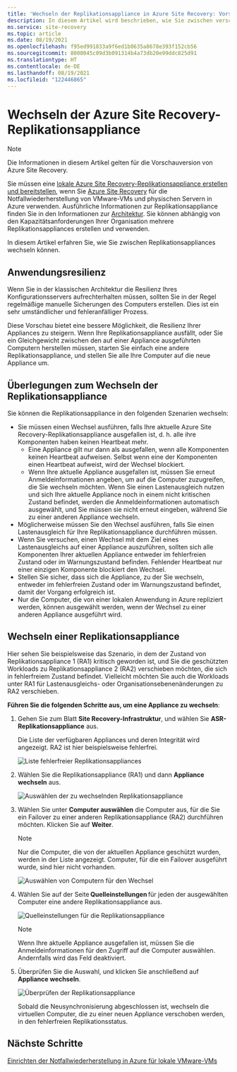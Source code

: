 ```yaml
---
title: 'Wechseln der Replikationsappliance in Azure Site Recovery: Vorschau'
description: In diesem Artikel wird beschrieben, wie Sie zwischen verschiedenen Replikationsappliances wechseln, während Sie VMware-VMs in Azure Site Recovery in Azure replizieren (Vorschau)
ms.service: site-recovery
ms.topic: article
ms.date: 08/19/2021
ms.openlocfilehash: f95ed991833a9f6ed1b0635a8678e393f152cb56
ms.sourcegitcommit: 8000045c09d3b091314b4a73db20e99ddc825d91
ms.translationtype: HT
ms.contentlocale: de-DE
ms.lasthandoff: 08/19/2021
ms.locfileid: "122446865"
---
```

# <a name="switch-azure-site-recovery-replication-appliance"></a>Wechseln der Azure Site Recovery-Replikationsappliance

>[!NOTE]
> Die Informationen in diesem Artikel gelten für die Vorschauversion von Azure Site Recovery.

Sie müssen eine [lokale Azure Site Recovery-Replikationsappliance erstellen und bereitstellen](deploy-vmware-azure-replication-appliance-preview.md), wenn Sie [Azure Site Recovery](site-recovery-overview.md) für die Notfallwiederherstellung von VMware-VMs und physischen Servern in Azure verwenden. Ausführliche Informationen zur Replikationsappliance finden Sie in den Informationen zur [Architektur](vmware-azure-architecture-preview.md). Sie können abhängig von den Kapazitätsanforderungen Ihrer Organisation mehrere Replikationsappliances erstellen und verwenden.

In diesem Artikel erfahren Sie, wie Sie zwischen Replikationsappliances wechseln können.

## <a name="application-resilience"></a>Anwendungsresilienz

Wenn Sie in der klassischen Architektur die Resilienz Ihres Konfigurationsservers aufrechterhalten müssen, sollten Sie in der Regel regelmäßige manuelle Sicherungen des Computers erstellen. Dies ist ein sehr umständlicher und fehleranfälliger Prozess.  

Diese Vorschau bietet eine bessere Möglichkeit, die Resilienz Ihrer Appliances zu steigern. Wenn Ihre Replikationsappliance ausfällt, oder Sie ein Gleichgewicht zwischen den auf einer Appliance ausgeführten Computern herstellen müssen, starten Sie einfach eine andere Replikationsappliance, und stellen Sie alle Ihre Computer auf die neue Appliance um.


## <a name="consideration-for-switching-replication-appliance"></a>Überlegungen zum Wechseln der Replikationsappliance

Sie können die Replikationsappliance in den folgenden Szenarien wechseln:

- Sie müssen einen Wechsel ausführen, falls Ihre aktuelle Azure Site Recovery-Replikationsappliance ausgefallen ist, d. h. alle ihre Komponenten haben keinen Heartbeat mehr.
  - Eine Appliance gilt nur dann als ausgefallen, wenn alle Komponenten keinen Heartbeat aufweisen. Selbst wenn eine der Komponenten einen Heartbeat aufweist, wird der Wechsel blockiert.
  - Wenn Ihre aktuelle Appliance ausgefallen ist, müssen Sie erneut Anmeldeinformationen angeben, um auf die Computer zuzugreifen, die Sie wechseln möchten. Wenn Sie einen Lastenausgleich nutzen und sich Ihre aktuelle Appliance noch in einem nicht kritischen Zustand befindet, werden die Anmeldeinformationen automatisch ausgewählt, und Sie müssen sie nicht erneut eingeben, während Sie zu einer anderen Appliance wechseln.
- Möglicherweise müssen Sie den Wechsel ausführen, falls Sie einen Lastenausgleich für Ihre Replikationsappliance durchführen müssen.
- Wenn Sie versuchen, einen Wechsel mit dem Ziel eines Lastenausgleichs auf einer Appliance auszuführen, sollten sich alle Komponenten Ihrer aktuellen Appliance entweder im fehlerfreien Zustand oder im Warnungszustand befinden. Fehlender Heartbeat nur einer einzigen Komponente blockiert den Wechsel.
-  Stellen Sie sicher, dass sich die Appliance, zu der Sie wechseln, entweder im fehlerfreien Zustand oder im Warnungszustand befindet, damit der Vorgang erfolgreich ist.
-  Nur die Computer, die von einer lokalen Anwendung in Azure repliziert werden, können ausgewählt werden, wenn der Wechsel zu einer anderen Appliance ausgeführt wird.  


## <a name="switch-a-replication-appliance"></a>Wechseln einer Replikationsappliance

Hier sehen Sie beispielsweise das Szenario, in dem der Zustand von Replikationsappliance 1 (RA1) kritisch geworden ist, und Sie die geschützten Workloads zu Replikationsappliance 2 (RA2) verschieben möchten, die sich in fehlerfreiem Zustand befindet. Vielleicht möchten Sie auch die Workloads unter RA1 für Lastenausgleichs- oder Organisationsebenenänderungen zu RA2 verschieben.

**Führen Sie die folgenden Schritte aus, um eine Appliance zu wechseln**:

1. Gehen Sie zum Blatt **Site Recovery-Infrastruktur**, und wählen Sie **ASR-Replikationsappliance** aus.

   Die Liste der verfügbaren Appliances und deren Integrität wird angezeigt. RA2 ist hier beispielsweise fehlerfrei.

   ![Liste fehlerfreier Replikationsappliances](./media/switch-replication-appliance-preview/appliance-health.png)

2. Wählen Sie die Replikationsappliance (RA1) und dann **Appliance wechseln** aus.

   ![Auswählen der zu wechselnden Replikationsappliance](./media/switch-replication-appliance-preview/select-switch-appliance.png)


3. Wählen Sie unter **Computer auswählen** die Computer aus, für die Sie ein Failover zu einer anderen Replikationsappliance (RA2) durchführen möchten. Klicken Sie auf **Weiter**.

   >[!NOTE]
   > Nur die Computer, die von der aktuellen Appliance geschützt wurden, werden in der Liste angezeigt. Computer, für die ein Failover ausgeführt wurde, sind hier nicht vorhanden.  

    ![Auswählen von Computern für den Wechsel](./media/switch-replication-appliance-preview/select-machines.png)

4. Wählen Sie auf der Seite **Quelleinstellungen** für jeden der ausgewählten Computer eine andere Replikationsappliance aus.

   ![Quelleinstellungen für die Replikationsappliance](./media/switch-replication-appliance-preview/source-settings.png)

   >[!NOTE]
   > Wenn Ihre aktuelle Appliance ausgefallen ist, müssen Sie die Anmeldeinformationen für den Zugriff auf die Computer auswählen. Andernfalls wird das Feld deaktiviert.

5. Überprüfen Sie die Auswahl, und klicken Sie anschließend auf **Appliance wechseln**.

   ![Überprüfen der Replikationsappliance](./media/switch-replication-appliance-preview/review-switch-appliance.png)

   Sobald die Neusynchronisierung abgeschlossen ist, wechseln die virtuellen Computer, die zu einer neuen Appliance verschoben werden, in den fehlerfreien Replikationsstatus.

## <a name="next-steps"></a>Nächste Schritte
[Einrichten der Notfallwiederherstellung in Azure für lokale VMware-VMs](vmware-azure-tutorial.md)
